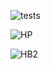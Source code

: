 ![tests](https://github.com/kchvbf/Android4/assets/109752188/763e44c5-4881-48fe-ae13-6a3a5312bb70)

![HP](https://github.com/kchvbf/Android4-Happy-Birthday/assets/109752188/c4ef0098-7420-4fb0-92c2-df6faf16b63d)

![HB2](https://github.com/kchvbf/Android4-Happy-Birthday/assets/109752188/14a92274-e31d-466d-8e15-a5105dc3bd6b)


